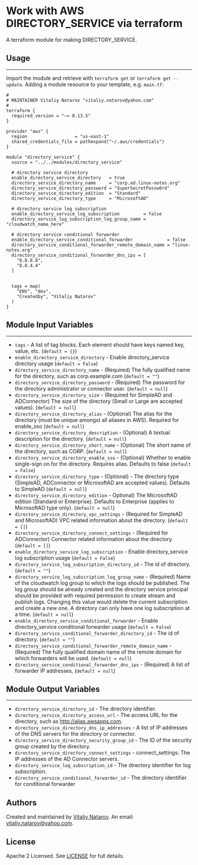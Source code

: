 # Work with AWS DIRECTORY_SERVICE via terraform

A terraform module for making DIRECTORY_SERVICE.


## Usage
----------------------
Import the module and retrieve with ```terraform get``` or ```terraform get --update```. Adding a module resource to your template, e.g. `main.tf`:

```
#
# MAINTAINER Vitaliy Natarov "vitaliy.natarov@yahoo.com"
#
terraform {
  required_version = "~> 0.13.5"
}

provider "aws" {
  region                  = "us-east-1"
  shared_credentials_file = pathexpand("~/.aws/credentials")
}

module "directory_service" {
  source = "../../modules/directory_service"

  # directory service directory
  enable_directory_service_directory   = true
  directory_service_directory_name     = "corp.ad.linux-notes.org"
  directory_service_directory_password = "SuperSecretPassw0rd"
  directory_service_directory_edition  = "Standard"
  directory_service_directory_type     = "MicrosoftAD"

  # directory service log subscription
  enable_directory_service_log_subscription         = false
  directory_service_log_subscription_log_group_name = "cloudwatch_name_here"

  # directory service conditional forwarder
  enable_directory_service_conditional_forwarder             = false
  directory_service_conditional_forwarder_remote_domain_name = "linux-notes.org"
  directory_service_conditional_forwarder_dns_ips = [
    "8.8.8.8",
    "8.8.4.4"
  ]


  tags = map(
    "ENV", "dev",
    "Createdby", "Vitaliy Natarov"
  )
}
```

## Module Input Variables
----------------------
- `tags` - A list of tag blocks. Each element should have keys named key, value, etc. (`default = {}`)
- `enable_directory_service_directory` - Enable directory_service directory usage (`default = False`)
- `directory_service_directory_name` - (Required) The fully qualified name for the directory, such as corp.example.com (`default = ""`)
- `directory_service_directory_password` - (Required) The password for the directory administrator or connector user. (`default = null`)
- `directory_service_directory_size` - (Required for SimpleAD and ADConnector) The size of the directory (Small or Large are accepted values). (`default = null`)
- `directory_service_directory_alias` - (Optional) The alias for the directory (must be unique amongst all aliases in AWS). Required for enable_sso (`default = null`)
- `directory_service_directory_description` - (Optional) A textual description for the directory. (`default = null`)
- `directory_service_directory_short_name` - (Optional) The short name of the directory, such as CORP. (`default = null`)
- `directory_service_directory_enable_sso` - (Optional) Whether to enable single-sign on for the directory. Requires alias. Defaults to false (`default = False`)
- `directory_service_directory_type` - (Optional) - The directory type (SimpleAD, ADConnector or MicrosoftAD are accepted values). Defaults to SimpleAD (`default = null`)
- `directory_service_directory_edition` - Optional) The MicrosoftAD edition (Standard or Enterprise). Defaults to Enterprise (applies to MicrosoftAD type only). (`default = null`)
- `directory_service_directory_vpc_settings` - (Required for SimpleAD and MicrosoftAD) VPC related information about the directory. (`default = []`)
- `directory_service_directory_connect_settings` - (Required for ADConnector) Connector related information about the directory.  (`default = []`)
- `enable_directory_service_log_subscription` - Enable directory_service log subscription usage (`default = False`)
- `directory_service_log_subscription_directory_id` - The id of directory. (`default = ""`)
- `directory_service_log_subscription_log_group_name` - (Required) Name of the cloudwatch log group to which the logs should be published. The log group should be already created and the directory service principal should be provided with required permission to create stream and publish logs. Changing this value would delete the current subscription and create a new one. A directory can only have one log subscription at a time. (`default = null`)
- `enable_directory_service_conditional_forwarder` - Enable directory_service conditional forwarder usage (`default = False`)
- `directory_service_conditional_forwarder_directory_id` - The id of directory. (`default = ""`)
- `directory_service_conditional_forwarder_remote_domain_name` - (Required) The fully qualified domain name of the remote domain for which forwarders will be used. (`default = null`)
- `directory_service_conditional_forwarder_dns_ips` - (Required) A list of forwarder IP addresses. (`default = null`)

## Module Output Variables
----------------------
- `directory_service_directory_id` - The directory identifier.
- `directory_service_directory_access_url` - The access URL for the directory, such as http://alias.awsapps.com.
- `directory_service_directory_dns_ip_addresses` - A list of IP addresses of the DNS servers for the directory or connector.
- `directory_service_directory_security_group_id` - The ID of the security group created by the directory.
- `directory_service_directory_connect_settings` - connect_settings: The IP addresses of the AD Connector servers.
- `directory_service_log_subscription_id` - The directory identifier for log subscription.
- `directory_service_conditional_forwarder_id` - The directory identifier for conditional forwarder


## Authors

Created and maintained by [Vitaliy Natarov](https://github.com/SebastianUA). An email: [vitaliy.natarov@yahoo.com](vitaliy.natarov@yahoo.com).

## License

Apache 2 Licensed. See [LICENSE](https://github.com/SebastianUA/terraform/blob/master/LICENSE) for full details.
